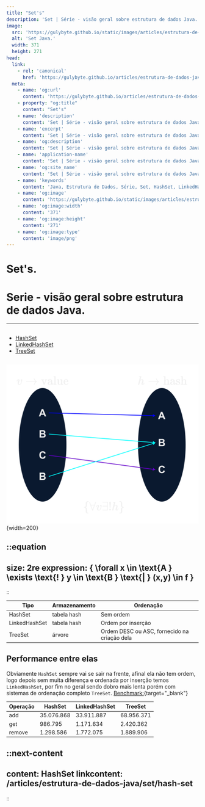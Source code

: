 ```yaml
---
title: "Set's"
description: 'Set | Série - visão geral sobre estrutura de dados Java.'
image:
  src: 'https://gulybyte.github.io/static/images/articles/estrutura-de-dados-java/set.png'
  alt: 'Set Java.'
  width: 371
  height: 271
head:
  link:
    - rel: 'canonical'
      href: 'https://gulybyte.github.io/articles/estrutura-de-dados-java'
  meta:
    - name: 'og:url'
      content: 'https://gulybyte.github.io/articles/estrutura-de-dados-java'
    - property: "og:title"
      content: "Set's"
    - name: 'description'
      content: 'Set | Série - visão geral sobre estrutura de dados Java.'
    - name: 'excerpt'
      content: 'Set | Série - visão geral sobre estrutura de dados Java.'
    - name: 'og:description'
      content: 'Set | Série - visão geral sobre estrutura de dados Java.'
    - name: 'application-name'
      content: 'Set | Série - visão geral sobre estrutura de dados Java.'
    - name: 'og:site_name'
      content: 'Set | Série - visão geral sobre estrutura de dados Java.'
    - name: 'keywords'
      content: 'Java, Estrutura de Dados, Série, Set, HashSet, LinkedHashSet, TreeSet'
    - name: 'og:image'
      content: 'https://gulybyte.github.io/static/images/articles/estrutura-de-dados-java/set.png'
    - name: 'og:image:width'
      content: '371'
    - name: 'og:image:height'
      content: '271'
    - name: 'og:image:type'
      content: 'image/png'
---
```


# Set's.

<h1 style="text-align: left; padding: 0em 0em !important; font-size: 2em">Serie - visão geral sobre estrutura de dados Java.</h1>

---

<div class="float-768-disable" style="float: left;">

- [HashSet](/articles/estrutura-de-dados-java/set/hash-set/)
- [LinkedHashSet](/articles/estrutura-de-dados-java/set/linked-hash-set/)
- [TreeSet](/articles/estrutura-de-dados-java/set/tree-set/)


</div>

<div class="float-768-disable" style="float: right">

  ![Set (parecido com função matemática)](/static/images/articles/estrutura-de-dados-java/set.png){width=200}

::equation
---
size: 2re
expression: \{ \forall x \in \text{A } \exists \text{! } y \in \text{B } \text{| } (x,y) \in f \}
---
::

</div>

<div class="clear-both"></div>
<div style="padding:1rem 0"></div>

| Tipo | Armazenamento | Ordenação |
| - | - | - |
| HashSet | tabela hash | Sem ordem |
| LinkedHashSet | tabela hash | Ordem por inserção |
| TreeSet | árvore | Ordem DESC ou ASC, fornecido na criação dela |

## Performance entre elas

Obviamente `HashSet` sempre vai se sair na frente, afinal ela não tem ordem, logo depois sem muita diferença e ordenada por inserção temos `LinkedHashSet`, por fim no geral sendo dobro mais lenta porém com sistemas de ordenação completo `TreeSet`. [Benchmark:](https://gist.github.com/gulybyte/9373c09e0b92d698945afc451527b853){target="_blank"}

| Operação | HashSet | LinkedHashSet | TreeSet |
| - | - | - | - |
| add	| 35.076.868	| 33.911.887	| 68.956.371 |
| get	| 986.795	| 1.171.634	| 2.420.362 |
| remove | 1.298.586	| 1.772.075	| 1.889.906 |

::next-content
---
content: HashSet
linkcontent: /articles/estrutura-de-dados-java/set/hash-set
---
::
